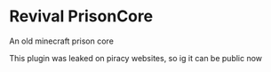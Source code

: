 # Revival PrisonCore
An old minecraft prison core

This plugin was leaked on piracy websites, so ig it can be public now
